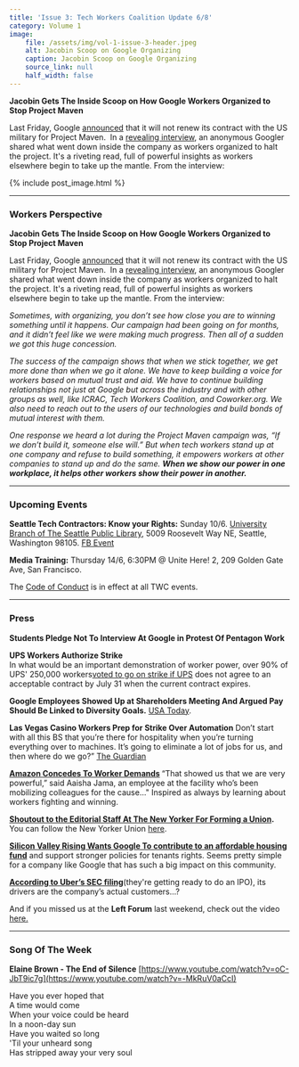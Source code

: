 ```yaml
---
title: 'Issue 3: Tech Workers Coalition Update 6/8'
category: Volume 1
image:
    file: /assets/img/vol-1-issue-3-header.jpeg
    alt: Jacobin Scoop on Google Organizing
    caption: Jacobin Scoop on Google Organizing
    source_link: null
    half_width: false
---
```


<!-- Content imported from: https://eepurl.com/dxCVoL -->

**Jacobin Gets The Inside Scoop on How Google Workers Organized to Stop Project Maven**  

Last Friday, Google [announced](https://gizmodo.com/google-plans-not-to-renew-its-contract-for-project-mave-1826488620) that it will not renew its contract with the US military for Project Maven.&nbsp; In a [revealing interview](https://jacobinmag.com/2018/06/google-project-maven-military-tech-workers), an anonymous Googler shared what went down inside the company as workers organized to halt the project. It's a riveting&nbsp;read, full of powerful insights as workers elsewhere begin to take up the mantle. From the interview:

<!--excerpt-->

{% include post_image.html %}

***

###  Workers Perspective

**Jacobin Gets The Inside Scoop on How Google Workers Organized to Stop Project Maven**  
  
Last Friday, Google [announced](https://gizmodo.com/google-plans-not-to-renew-its-contract-for-project-mave-1826488620) that it will not renew its contract with the US military for Project Maven.&nbsp; In a [revealing interview](https://jacobinmag.com/2018/06/google-project-maven-military-tech-workers), an anonymous Googler shared what went down inside the company as workers organized to halt the project. It's a riveting&nbsp;read, full of powerful insights as workers elsewhere begin to take up the mantle. From the interview:
  
_Sometimes, with organizing, you don’t see how close you are to winning something until it happens. Our campaign had been going on for months, and it didn’t feel like we were making much progress. Then all of a sudden we got this huge concession._

_The success of the campaign shows that when we stick together, we get more done than when we go it alone. We have to keep building a voice for workers based on mutual trust and aid. We have to continue building relationships not just at Google but across the industry and with other groups as well, like ICRAC, Tech Workers Coalition, and Coworker.org. We also need to reach out to the users of our technologies and build bonds of mutual interest with them._

_One response we heard a lot during the Project Maven campaign was, “If we don’t build it, someone else will.” But when tech workers stand up at one company and refuse to build something, it empowers workers at other companies to stand up and do the same. **When we show our power in one workplace, it helps other workers show their power in another.**_

***

###  Upcoming Events

**Seattle Tech Contractors: Know your Rights:** Sunday 10/6.&nbsp;[University Branch of The Seattle Public Library](https://www.facebook.com/University-Branch-of-The-Seattle-Public-Library-110325159044381/), 5009 Roosevelt Way NE, Seattle, Washington 98105.&nbsp;[FB Event](https://www.facebook.com/events/194344231207737/)

**Media Training:** Thursday&nbsp;14/6, 6:30PM @ Unite Here! 2, 209 Golden Gate Ave, San Francisco.

The [Code of Conduct](https://techworkerscoalition.org/community-guide/) is in effect at all TWC events.

***

###  Press

**Students Pledge Not To Interview At Google in Protest Of Pentagon Work**
  
**UPS Workers Authorize Strike**  
In what would be an important demonstration of worker power, over 90% of UPS' 250,000 workers[voted to go on strike&nbsp;if UPS](https://inthesetimes.com/working/entry/21198/ups_teamsters_strike_hoffa_united_parcel_service) does not agree to an acceptable contract by&nbsp;July 31&nbsp;when the current contract expires.  
  
**Google Employees Showed Up at Shareholders Meeting And Argued Pay Should Be Linked to Diversity Goals.** [USA Today](https://www.usatoday.com/story/tech/2018/06/05/google-employee-activism-diversity-pentagon-shakes-up-internet-giant/665423002/).

**Las Vegas Casino Workers Prep for Strike Over Automation**
Don’t start with all this BS that you’re there for hospitality when you’re turning everything over to machines. It’s going to eliminate a lot of jobs for us, and then where do we go?”&nbsp;[The Guardian](https://www.theguardian.com/us-news/2018/jun/02/las-vegas-workers-strike-automation-casinos?CMP=Share_AndroidApp_Slack)

**[Amazon Concedes To Worker Demands](https://www.bloomberg.com/news/articles/2018-06-07/prime-day-ramadan-conflict-spurs-rare-amazon-worker-agitation)&nbsp;**“That showed us that we are very powerful,” said Aaisha Jama, an employee at the facility who’s been mobilizing colleagues for the cause..."&nbsp;Inspired as always by learning about workers fighting and winning.

**[Shoutout to the Editorial Staff At The New Yorker For Forming a Union](https://twitter.com/newyorkerunion/status/1004345931620339712).** You can follow the New Yorker Union [here](https://twitter.com/newyorkerunion).

**[Silicon Valley Rising Wants Google To contribute to an affordable housing fund](https://abc7news.com/business/activists-rally-outside-alphabet-shareholders-meeting-in-mountain-view/3569558/?sf191239371=1)** and support stronger policies for tenants rights. Seems pretty simple for a company like Google that has such a big impact on this community.

**[According to Uber’s SEC filing](https://observer.com/2017/10/uber-going-public-sec-business-model-driver-earnings/)**(they're getting ready to do an IPO), its drivers are the company’s actual customers...?

And if you missed us at the **Left Forum** last weekend, check out the video [here.](https://www.facebook.com/TechWorkersCoalition/videos/2080683772174144/)  

***

### Song Of The Week

**Elaine Brown - The End of Silence**
[https://www.youtube.com/watch?v=oC-JbT9ic7g](https://www.youtube.com/watch?v=-MkRuV0aCcI)  

Have you ever hoped that  
A time would come  
When your voice could be heard  
In a noon-day sun  
Have you waited so long  
'Til your unheard song  
Has stripped away your very soul  
